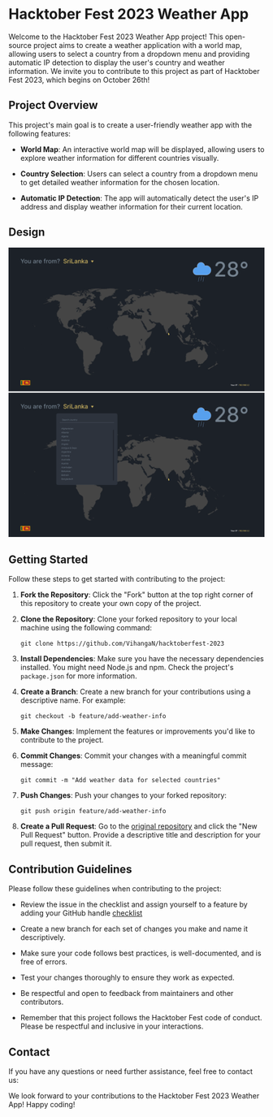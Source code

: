 # Hacktober Fest 2023 Weather App

Welcome to the Hacktober Fest 2023 Weather App project! This open-source project aims to create a weather application with a world map, allowing users to select a country from a dropdown menu and providing automatic IP detection to display the user's country and weather information. We invite you to contribute to this project as part of Hacktober Fest 2023, which begins on October 26th!

## Project Overview

This project's main goal is to create a user-friendly weather app with the following features:

- **World Map**: An interactive world map will be displayed, allowing users to explore weather information for different countries visually.

- **Country Selection**: Users can select a country from a dropdown menu to get detailed weather information for the chosen location.

- **Automatic IP Detection**: The app will automatically detect the user's IP address and display weather information for their current location.

## Design
![Design](resources/design-1.png)
![Design with dropdown](resources/design-2.png)
## Getting Started

Follow these steps to get started with contributing to the project:

1. **Fork the Repository**: Click the "Fork" button at the top right corner of this repository to create your own copy of the project.

2. **Clone the Repository**: Clone your forked repository to your local machine using the following command:

   ```
   git clone https://github.com/VihangaN/hacktoberfest-2023
   ```

3. **Install Dependencies**: Make sure you have the necessary dependencies installed. You might need Node.js and npm. Check the project's `package.json` for more information.

4. **Create a Branch**: Create a new branch for your contributions using a descriptive name. For example:

   ```
   git checkout -b feature/add-weather-info
   ```

5. **Make Changes**: Implement the features or improvements you'd like to contribute to the project.

6. **Commit Changes**: Commit your changes with a meaningful commit message:

   ```
   git commit -m "Add weather data for selected countries"
   ```

7. **Push Changes**: Push your changes to your forked repository:

   ```
   git push origin feature/add-weather-info
   ```

8. **Create a Pull Request**: Go to the [original repository](https://github.com/VihangaN/hacktoberfest-2023) and click the "New Pull Request" button. Provide a descriptive title and description for your pull request, then submit it.

## Contribution Guidelines

Please follow these guidelines when contributing to the project:

- Review the issue in the checklist and assign yourself to a feature by adding your GitHub handle [checklist](https://github.com/VihangaN/hacktoberfest-2023/issues/1)
- Create a new branch for each set of changes you make and name it descriptively.

- Make sure your code follows best practices, is well-documented, and is free of errors.

- Test your changes thoroughly to ensure they work as expected.

- Be respectful and open to feedback from maintainers and other contributors.

- Remember that this project follows the Hacktober Fest code of conduct. Please be respectful and inclusive in your interactions.


## Contact

If you have any questions or need further assistance, feel free to contact us:

We look forward to your contributions to the Hacktober Fest 2023 Weather App! Happy coding!
